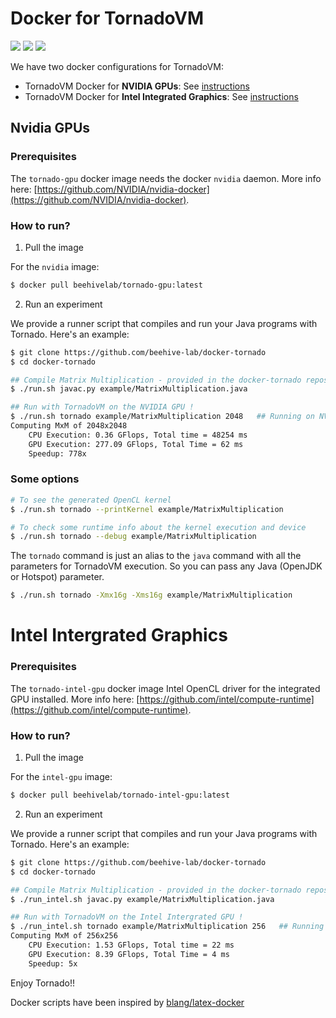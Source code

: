 # Docker for TornadoVM

![](https://img.shields.io/docker/pulls/beehivelab/tornado-gpu.svg?color=green&label=docker%20pulls%20nvidia)  ![](https://img.shields.io/docker/pulls/beehivelab/tornado-intel-gpu.svg?color=blue&label=docker%20pulls%20intel)  [![](https://img.shields.io/badge/License-Apache%202.0-orange.svg)](https://opensource.org/licenses/Apache-2.0)

We have two docker configurations for TornadoVM:

* TornadoVM Docker for **NVIDIA GPUs**: See [instructions](https://github.com/beehive-lab/docker-tornado#nvidia-gpus)
* TornadoVM Docker for **Intel Integrated Graphics**: See [instructions](https://github.com/beehive-lab/docker-tornado#intel-intergrated-graphics)


## Nvidia GPUs

### Prerequisites

The `tornado-gpu` docker image needs the docker `nvidia` daemon.  More info here: [https://github.com/NVIDIA/nvidia-docker](https://github.com/NVIDIA/nvidia-docker).

### How to run?

1) Pull the image

For the `nvidia` image:
```bash
$ docker pull beehivelab/tornado-gpu:latest
```

2) Run an experiment

We provide a runner script that compiles and run your Java programs with Tornado. Here's an example:

```bash
$ git clone https://github.com/beehive-lab/docker-tornado
$ cd docker-tornado

## Compile Matrix Multiplication - provided in the docker-tornado repository
$ ./run.sh javac.py example/MatrixMultiplication.java

## Run with TornadoVM on the NVIDIA GPU !
$ ./run.sh tornado example/MatrixMultiplication 2048   ## Running on NVIDIA GP100
Computing MxM of 2048x2048
	CPU Execution: 0.36 GFlops, Total time = 48254 ms
	GPU Execution: 277.09 GFlops, Total Time = 62 ms
	Speedup: 778x 
```

### Some options

```bash
# To see the generated OpenCL kernel
$ ./run.sh tornado --printKernel example/MatrixMultiplication

# To check some runtime info about the kernel execution and device
$ ./run.sh tornado --debug example/MatrixMultiplication
```

The `tornado` command is just an alias to the `java` command with all the parameters for TornadoVM execution. So you can pass any Java (OpenJDK or Hotspot) parameter.

```bash
$ ./run.sh tornado -Xmx16g -Xms16g example/MatrixMultiplication
```

# Intel Intergrated Graphics

### Prerequisites

The `tornado-intel-gpu` docker image Intel OpenCL driver for the integrated GPU installed.  More info here: [https://github.com/intel/compute-runtime](https://github.com/intel/compute-runtime).

### How to run?

1) Pull the image

For the `intel-gpu` image:
```bash
$ docker pull beehivelab/tornado-intel-gpu:latest
```
2) Run an experiment

We provide a runner script that compiles and run your Java programs with Tornado. Here's an example:

```bash
$ git clone https://github.com/beehive-lab/docker-tornado
$ cd docker-tornado

## Compile Matrix Multiplication - provided in the docker-tornado repository
$ ./run_intel.sh javac.py example/MatrixMultiplication.java

## Run with TornadoVM on the Intel Intergrated GPU !
$ ./run_intel.sh tornado example/MatrixMultiplication 256   ## Running on Intel(R) Gen9 HD Graphics
Computing MxM of 256x256
	CPU Execution: 1.53 GFlops, Total time = 22 ms
	GPU Execution: 8.39 GFlops, Total Time = 4 ms
	Speedup: 5x

```


Enjoy Tornado!! 

Docker scripts have been inspired by [blang/latex-docker](https://github.com/blang/latex-docker)
